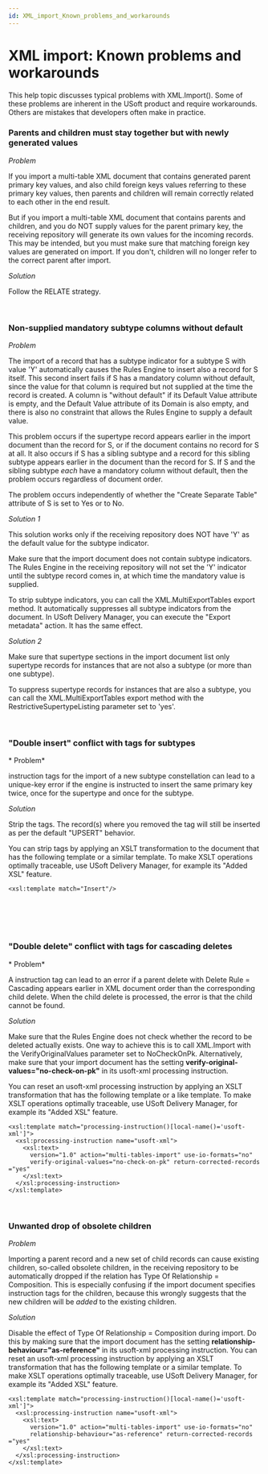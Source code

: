```yaml
---
id: XML_import_Known_problems_and_workarounds
---
```


# XML import: Known problems and workarounds

This help topic discusses typical problems with XML.Import(). Some of these problems are inherent in the USoft product and require workarounds. Others are mistakes that developers often make in practice.

### Parents and children must stay together but with newly generated values

*Problem*

If you import a multi-table XML document that contains generated parent primary key values, and also child foreign keys values referring to these primary key values, then parents and children will remain correctly related to each other in the end result.

But if you import a multi-table XML document that contains parents and children, and you do NOT supply values for the parent primary key, the receiving repository will generate its own values for the incoming records. This may be intended, but you must make sure that matching foreign key values are generated on import. If you don't, children will no longer refer to the correct parent after import.

*Solution*

Follow the RELATE strategy.

 

### Non-supplied mandatory subtype columns without default

*Problem*

The import of a record that has a subtype indicator for a subtype S with value 'Y' automatically causes the Rules Engine to insert also a record for S itself. This second insert fails if S has a mandatory column without default, since the value for that column is required but not supplied at the time the record is created. A column is "without default" if its Default Value attribute is empty, and the Default Value attribute of its Domain is also empty, and there is also no constraint that allows the Rules Engine to supply a default value.

This problem occurs if the supertype record appears earlier in the import document than the record for S, or if the document contains no record for S at all. It also occurs if S has a sibling subtype and a record for this sibling subtype appears earlier in the document than the record for S. If S and the sibling subtype *each* have a mandatory column without default, then the problem occurs regardless of document order.

The problem occurs independently of whether the "Create Separate Table" attribute of S is set to Yes or to No.

*Solution 1*

This solution works only if the receiving repository does NOT have 'Y' as the default value for the subtype indicator.

Make sure that the import document does not contain subtype indicators. The Rules Engine in the receiving repository will not set the 'Y' indicator until the subtype record comes in, at which time the mandatory value is supplied.

To strip subtype indicators, you can call the XML.MultiExportTables export method. It automatically suppresses all subtype indicators from the document. In USoft Delivery Manager, you can execute the "Export metadata" action. It has the same effect.

*Solution 2*

Make sure that supertype sections in the import document list only supertype records for instances that are not also a subtype (or more than one subtype).

To suppress supertype records for instances that are also a subtype, you can call the XML.MultiExportTables export method with the RestrictiveSupertypeListing parameter set to 'yes'.

 

### "Double insert" conflict with <Insert/> tags for subtypes

* Problem*

**<Insert/>** instruction tags for the import of a new subtype constellation can lead to a unique-key error if the engine is instructed to insert the same primary key twice, once for the supertype and once for the subtype.

*Solution*

Strip the <Insert/> tags. The record(s) where you removed the <Insert/> tag will still be inserted as per the default "UPSERT" behavior.

You can strip <Insert/> tags by applying an XSLT transformation to the document that has the following template or a similar template. To make XSLT operations optimally traceable, use USoft Delivery Manager, for example its "Added XSL" feature.

```language-xml
<xsl:template match="Insert"/>

```

 

###  

### "Double delete" conflict with <Delete/> tags for cascading deletes

* Problem*

A **<Delete/>** instruction tag can lead to an error if a parent delete with Delete Rule = Cascading appears earlier in XML document order than the corresponding child delete. When the child delete is processed, the error is that the child cannot be found.

*Solution*

Make sure that the Rules Engine does not check whether the record to be deleted actually exists. One way to achieve this is to call XML.Import with the VerifyOriginalValues parameter set to NoCheckOnPk. Alternatively, make sure that your import document has the setting **verify-original-values="no-check-on-pk"** in its usoft-xml processing instruction.

You can reset an usoft-xml processing instruction by applying an XSLT transformation that has the following template or a like template. To make XSLT operations optimally traceable, use USoft Delivery Manager, for example its "Added XSL" feature.

```language-xml
<xsl:template match="processing-instruction()[local-name()='usoft-xml']">
  <xsl:processing-instruction name="usoft-xml">
    <xsl:text>
      version="1.0" action="multi-tables-import" use-io-formats="no" 
      verify-original-values="no-check-on-pk" return-corrected-records ="yes"
    </xsl:text>
  </xsl:processing-instruction>
</xsl:template>

```

 

### Unwanted drop of obsolete children

*Problem*

Importing a parent record and a new set of child records can cause existing children, so-called obsolete children, in the receiving repository to be automatically dropped if the relation has Type Of Relationship = Composition. This is especially confusing if the import document specifies **<Insert/>** instruction tags for the children, because this wrongly suggests that the new children will be *added* to the existing children.

*Solution*

Disable the effect of Type Of Relationship = Composition during import. Do this by making sure that the import document has the setting **relationship-behaviour="as-reference"** in its usoft-xml processing instruction. You can reset an usoft-xml processing instruction by applying an XSLT transformation that has the following template or a similar template. To make XSLT operations optimally traceable, use USoft Delivery Manager, for example its "Added XSL" feature.

```language-xml
<xsl:template match="processing-instruction()[local-name()='usoft-xml']">
  <xsl:processing-instruction name="usoft-xml">
    <xsl:text>
      version="1.0" action="multi-tables-import" use-io-formats="no" 
      relationship-behaviour="as-reference" return-corrected-records ="yes"
    </xsl:text>
  </xsl:processing-instruction>
</xsl:template>

```

 